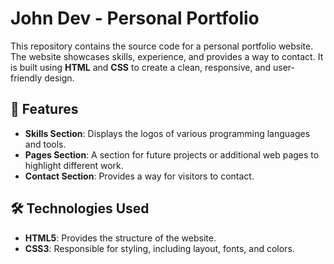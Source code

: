 # John Dev - Personal Portfolio

This repository contains the source code for a personal portfolio website. The website showcases skills, experience, and provides a way to contact. It is built using **HTML** and **CSS** to create a clean, responsive, and user-friendly design.

## 📑 Features

- **Skills Section**: Displays the logos of various programming languages and tools.
- **Pages Section**: A section for future projects or additional web pages to highlight different work.
- **Contact Section**: Provides a way for visitors to contact.

## 🛠️ Technologies Used

- **HTML5**: Provides the structure of the website.
- **CSS3**: Responsible for styling, including layout, fonts, and colors.
